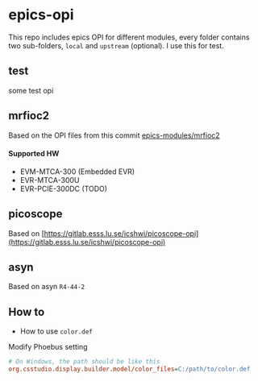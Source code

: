 # epics-opi

This repo includes epics OPI for different modules, every folder contains two sub-folders, `local` and `upstream` (optional). I use this for test.

## test
some test opi

## mrfioc2
Based on the OPI files from this commit [epics-modules/mrfioc2](https://github.com/epics-modules/mrfioc2/commit/28d3076424c70e6a348944fcbd77d4f746e1cd4f)

#### Supported HW
- EVM-MTCA-300 (Embedded EVR)
- EVR-MTCA-300U
- EVR-PCIE-300DC (TODO)

## picoscope
Based on [https://gitlab.esss.lu.se/icshwi/picoscope-opi](https://gitlab.esss.lu.se/icshwi/picoscope-opi)

## asyn
Based on asyn `R4-44-2`

## How to

- How to use `color.def`

Modify Phoebus setting

```ini
# On Windows, the path should be like this
org.csstudio.display.builder.model/color_files=C:/path/to/color.def
```
